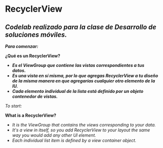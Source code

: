 # RecyclerView

## _Codelab realizado para la clase de Desarrollo de soluciones móviles._

**_Para comenzar:_**

**¿Qué es un RecyclerView?**

- **_Es el ViewGroup que contiene las vistas correspondientes a tus datos._**
- **_Es una vista en sí misma, por lo que agregas RecyclerView a tu diseño de la misma manera en que agregarías cualquier otro elemento de la IU._**
- **_Cada elemento individual de la lista está definido por un objeto contenedor de vistas._**

_To start:_

**What is a RecyclerView?**

- _It is the ViewGroup that contains the views corresponding to your data._
- _It's a view in itself, so you add RecyclerView to your layout the same way you would add any other UI element._
- _Each individual list item is defined by a view container object._
